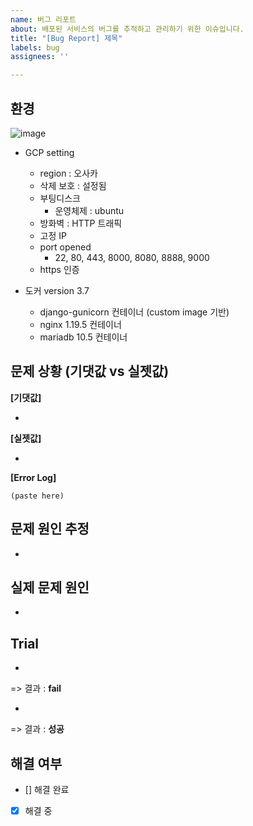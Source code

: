 ```yaml
---
name: 버그 리포트
about: 배포된 서비스의 버그를 추적하고 관리하기 위한 이슈입니다.
title: "[Bug Report] 제목"
labels: bug
assignees: ''

---
```


<!--
Issue Guide

- 적절한 제목으로 변경해주세요. (ex: [Bug Report] 동선 잔상, 그려지다 마는 현상)
- 최대한 아래 템플릿의 모든 칸을 채워주세요.
- 적절한 Label을 달아주세요.
- 담당자가 모호하거나 담당자를 모르는 경우, assign 칸을 비워주세요.
- 담당자가 확실한 경우 assign에 담당자를 언급해주세요.
- 담당자는 확인 후 라벨 P1-P3로 중요도를 표시해주세요.
- 담당자는 버그 수정 후 comment에 반영 예상 앱 버전을 남겨주세요.
-->

## 환경

![image](https://user-images.githubusercontent.com/58129950/155041694-57af051c-bd65-4afc-b232-b930fa7039f7.png)

- GCP setting

  - region : 오사카
  - 삭제 보호 : 설정됨
  - 부팅디스크
    - 운영체제 : ubuntu
  - 방화벽 : HTTP 트래픽
  - 고정 IP
  - port opened
    - 22, 80, 443, 8000, 8080, 8888, 9000
  - https 인증

- 도커 version 3.7

  - django-gunicorn 컨테이너 (custom image 기반)
  - nginx 1.19.5 컨테이너
  - mariadb 10.5 컨테이너

  



## 문제 상황 (기댓값 vs 실젯값)

**[기댓값]**

- 

**[실젯값]**

- 

**[Error Log]**

```shell
(paste here)
```



## 문제 원인 추정

- 

## 실제 문제 원인

- 



## Trial

- 

=> 결과 : **fail**



- 


=> 결과 : **성공**

## 해결 여부

- [] 해결 완료
- [x] 해결 중
